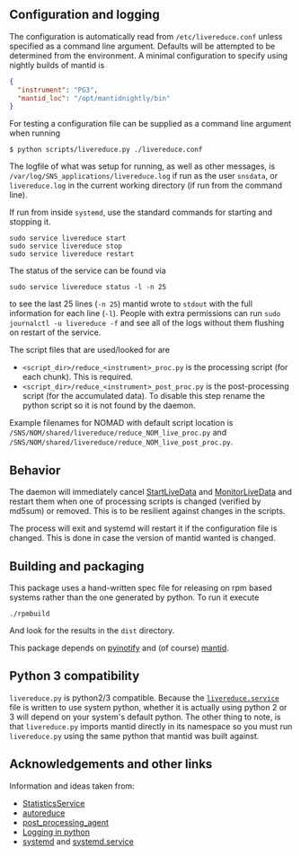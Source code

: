Configuration and logging
-------------------------

The configuration is automatically read from `/etc/livereduce.conf`
unless specified as a command line argument. Defaults will be
attempted to be determined from the environment. A minimal configuration to specify using nightly builds of mantid is
```json
{
  "instrument": "PG3",
  "mantid_loc": "/opt/mantidnightly/bin"
}
```
For testing a configuration file can be supplied as a command line argument when running
```shell
$ python scripts/livereduce.py ./livereduce.conf
```

The logfile of what was setup for running, as well as other messages, is
`/var/log/SNS_applications/livereduce.log` if run as the user `snsdata`,
or `livereduce.log` in the current working directory (if run from the
command line).

If run from inside `systemd`, use the standard commands for starting and stopping it.
```shell
sudo service livereduce start
sudo service livereduce stop
sudo service livereduce restart
```
The status of the service can be found via
```shell
sudo service livereduce status -l -n 25
```
to see the last 25 lines (`-n 25`) mantid wrote to `stdout` with the full
information for each line (`-l`). People with extra permissions can run
``sudo journalctl -u livereduce -f`` and see all of the logs without them
flushing on restart of the service.

The script files that are used/looked for are

* `<script_dir>/reduce_<instrument>_proc.py` is the processing script
  (for each chunk). This is required.
* `<script_dir>/reduce_<instrument>_post_proc.py` is the
  post-processing script (for the accumulated data). To disable this
  step rename the python script so it is not found by the daemon.

Example filenames for NOMAD with default script location is
`/SNS/NOM/shared/livereduce/reduce_NOM_live_proc.py` and
`/SNS/NOM/shared/livereduce/reduce_NOM_live_post_proc.py`.

Behavior
--------

The daemon will immediately cancel
[StartLiveData](http://docs.mantidproject.org/nightly/algorithms/StartLiveData-v1.html)
and
[MonitorLiveData](http://docs.mantidproject.org/nightly/algorithms/MonitorLiveData-v1.html)
and restart them when one of processing scripts is changed (verified
by md5sum) or removed. This is to be resilient against changes in the scripts.

The process will exit and systemd will restart it if the configuration
file is changed. This is done in case the version of mantid wanted is
changed.

Building and packaging
----------------------

This package uses a hand-written spec file for releasing on rpm based systems rather than the one generated by python. To run it execute

```
./rpmbuild
```

And look for the results in the `dist` directory.

This package depends on
[pyinotify](https://github.com/seb-m/pyinotify) and (of course)
[mantid](http://www.mantidproject.org).

Python 3 compatibility
----------------------

`livereduce.py` is python2/3 compatible. Because
the [`livereduce.service`](livereduce.service) file is written to use
system python, whether it is actually using python 2 or 3 will depend
on your system's default python. The other thing to note, is that
`livereduce.py` imports mantid directly in its namespace so you must
run `livereduce.py` using the same python that mantid was built
against.


Acknowledgements and other links
--------------------------------
Information and ideas taken from:
* [StatisticsService](https://github.com/neutrons/StatisticsService)
* [autoreduce](https://github.com/mantidproject/autoreduce)
* [post_processing_agent](https://github.com/neutrons/post_processing_agent)
* [Logging in python](https://fangpenlin.com/posts/2012/08/26/good-logging-practice-in-python/)
* [systemd](https://fangpenlin.com/posts/2012/08/26/good-logging-practice-in-python/) and [systemd.service](https://www.freedesktop.org/software/systemd/man/systemd.service.html)
